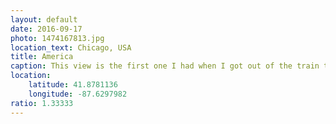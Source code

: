 ```yaml
---
layout: default
date: 2016-09-17
photo: 1474167813.jpg
location_text: Chicago, USA
title: America
caption: This view is the first one I had when I got out of the train to get closer to Chicago city center. A massive road, huge traffic jam, lots of cars and trucks, etc. Well... Welcome to America!
location:
    latitude: 41.8781136
    longitude: -87.6297982
ratio: 1.33333
---
```

